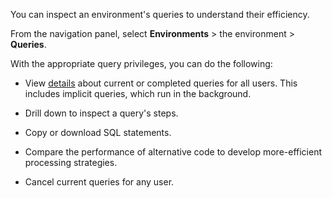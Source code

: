 
You can inspect an environment's queries to understand their efficiency.

From the navigation panel, select **Environments** > the environment > **Queries**.

With the appropriate query privileges, you can do the following:

-   View [details](zvd1688067459510.md) about current or completed queries for all users. This includes implicit queries, which run in the background.

-   Drill down to inspect a query's steps.

-   Copy or download SQL statements.

-   Compare the performance of alternative code to develop more-efficient processing strategies.

-   Cancel current queries for any user.



